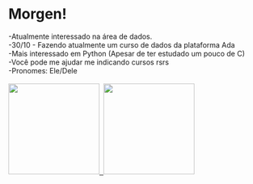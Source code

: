 <!--
**sanshee2/sanshee2** is a ✨ _special_ ✨ repository because its `README.md` (this file) appears on your GitHub profile.

Here are some ideas to get you started:

- 🔭 I’m currently working on ...
- 🌱 I’m currently learning ...
- 👯 I’m looking to collaborate on ...
- 🤔 I’m looking for help with ...
- 💬 Ask me about ...
- 📫 How to reach me: ...
- 😄 Pronouns: ...
- ⚡ Fun fact: ...
-->
<h1> Morgen! </h1>
-Atualmente interessado na área de dados. <br>
-30/10 - Fazendo atualmente um curso de dados da plataforma Ada  <br>
-Mais interessado em Python (Apesar de ter estudado um pouco de C)  <br>
-Você pode me ajudar me indicando cursos rsrs  <br>
-Pronomes: Ele/Dele  <br>
<br>
<div>
  <a href="https://www.linkedin.com/in/gabriel-lima-9b4431270/">
  <img height="180em" src="https://github-readme-stats.vercel.app/api?username=sanshee2&show_icons=true&theme=tokyonight&hide=issues"/>
  <img height="180em" scr="https://preview.redd.it/hxiif5gzuwnb1.gif?width=512&format=mp4&s=0e1018d25e2ca0d53824d7f09f3f756febde93a6"/>
  <img height="180em" src="https://github-readme-stats.vercel.app/api/top-langs/?username=anuraghazra&layout=compact&theme=tokyonight"/>  
</div>
